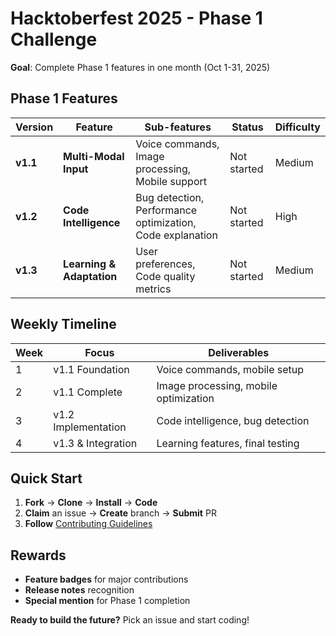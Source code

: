 # Hacktoberfest 2025 - Phase 1 Challenge

**Goal**: Complete Phase 1 features in one month (Oct 1-31, 2025)

## Phase 1 Features

| Version | Feature | Sub-features | Status | Difficulty |
|---------|---------|--------------|--------|------------|
| **v1.1** | **Multi-Modal Input** | Voice commands, Image processing, Mobile support | Not started | Medium |
| **v1.2** | **Code Intelligence** | Bug detection, Performance optimization, Code explanation | Not started | High |
| **v1.3** | **Learning & Adaptation** | User preferences, Code quality metrics | Not started | Medium |

## Weekly Timeline

| Week | Focus | Deliverables |
|------|-------|--------------|
| 1 | v1.1 Foundation | Voice commands, mobile setup |
| 2 | v1.1 Complete | Image processing, mobile optimization |
| 3 | v1.2 Implementation | Code intelligence, bug detection |
| 4 | v1.3 & Integration | Learning features, final testing |

## Quick Start

1. **Fork** → **Clone** → **Install** → **Code**
2. **Claim** an issue → **Create** branch → **Submit** PR
3. **Follow** [Contributing Guidelines](CONTRIBUTING.md)

## Rewards

-  **Feature badges** for major contributions
-  **Release notes** recognition
-  **Special mention** for Phase 1 completion


**Ready to build the future?** Pick an issue and start coding! 